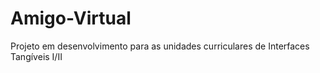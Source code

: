 # Amigo-Virtual
Projeto em desenvolvimento para as unidades curriculares de Interfaces Tangíveis I/II
